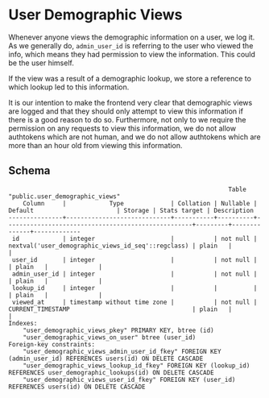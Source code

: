 # User Demographic Views

Whenever anyone views the demographic information on a user, we log it. As we
generally do, `admin_user_id` is referring to the user who viewed the info,
which means they had permission to view the information. This could be the
user himself.

If the view was a result of a demographic lookup, we store a reference to
which lookup led to this information.

It is our intention to make the frontend very clear that demographic views are
logged and that they should only attempt to view this information if there is
a good reason to do so. Furthermore, not only to we require the permission on
any requests to view this information, we do not allow authtokens which are not
human, and we do not allow authtokens which are more than an hour old from
viewing this information.

## Schema

```
                                                             Table "public.user_demographic_views"
    Column     |            Type             | Collation | Nullable |                      Default                       | Storage | Stats target | Description
---------------+-----------------------------+-----------+----------+----------------------------------------------------+---------+--------------+-------------
 id            | integer                     |           | not null | nextval('user_demographic_views_id_seq'::regclass) | plain   |              |
 user_id       | integer                     |           | not null |                                                    | plain   |              |
 admin_user_id | integer                     |           | not null |                                                    | plain   |              |
 lookup_id     | integer                     |           |          |                                                    | plain   |              |
 viewed_at     | timestamp without time zone |           | not null | CURRENT_TIMESTAMP                                  | plain   |              |
Indexes:
    "user_demographic_views_pkey" PRIMARY KEY, btree (id)
    "user_demographic_views_on_user" btree (user_id)
Foreign-key constraints:
    "user_demographic_views_admin_user_id_fkey" FOREIGN KEY (admin_user_id) REFERENCES users(id) ON DELETE CASCADE
    "user_demographic_views_lookup_id_fkey" FOREIGN KEY (lookup_id) REFERENCES user_demographic_lookups(id) ON DELETE CASCADE
    "user_demographic_views_user_id_fkey" FOREIGN KEY (user_id) REFERENCES users(id) ON DELETE CASCADE
```
